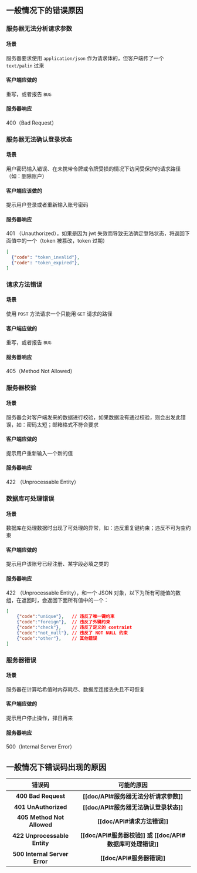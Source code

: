 ## 一般情况下的错误原因
### 服务器无法分析请求参数
#### 场景
服务器要求使用 `application/json` 作为请求体的，但客户端传了一个 `text/palin` 过来
#### 客户端应做的
重写，或者报告 `BUG`
#### 服务器响应
400（Bad Request）

### 服务器无法确认登录状态
#### 场景
用户密码输入错误、在未携带令牌或令牌受损的情况下访问受保护的请求路径（如：删除账户）
#### 客户端应该做的
提示用户登录或者重新输入账号密码
#### 服务器响应
401 （Unauthorized），如果是因为 jwt 失效而导致无法确定登陆状态，将返回下面值中的一个（token 被篡改，token 过期）
```json
[
  {"code": "token_invalid"},
  {"code": "token_expired"},
]
```

### 请求方法错误
#### 场景
使用 `POST` 方法请求一个只能用 `GET` 请求的路径
#### 客户端应做的
重写，或者报告 `BUG`
#### 服务器响应
405（Method Not Allowed）

### 服务器校验
#### 场景
服务器会对客户端发来的数据进行校验，如果数据没有通过校验，则会出发此错误，如：密码太短；邮箱格式不符合要求
#### 客户端应做的
提示用户重新输入一个新的值
#### 服务器响应
422 （Unprocessable Entity）

### 数据库可处理错误
#### 场景
数据库在处理数据时出现了可处理的异常，如：违反重复键约束；违反不可为空约束
#### 客户端应做的
提示用户该账号已经注册、某字段必填之类的
#### 服务器响应
422 （Unprocessable Entity），和一个 JSON 对象，以下为所有可能值的数组，在返回时，会返回下面所有值中的一个：
```json
[
    {"code":"unique"},   // 违反了唯一键约束
    {"code":"foreign"},  // 违反了外键约束
    {"code":"check"},    // 违反了定义的 contraint
    {"code":"not_null"}, // 违反了 NOT NULL 约束
    {"code":"other"},    // 其他错误
]
```

### 服务器错误
#### 场景
服务器在计算哈希值时内存耗尽、数据库连接丢失且不可恢复
#### 客户端应做的
提示用户停止操作，择日再来
#### 服务器响应
500（Internal Server Error）

## 一般情况下错误码出现的原因

|          **错误码**          |                **可能的原因**                 |
| :-----------------------: | :--------------------------------------: |
|    **400 Bad Request**    |       **[[doc/API#服务器无法分析请求参数]]**        |
|   **401 UnAuthorized**    |       **[[doc/API#服务器无法确认登录状态]]**        |
|  **405 Method Not Allowed**   |            **[[doc/API#请求方法错误]]**            |
| **422 Unprocessable Entity**  | **[[doc/API#服务器校验]] 或 [[doc/API#数据库可处理错误]]** |
| **500 Internal Server Error** |            **[[doc/API#服务器错误]]**             |
